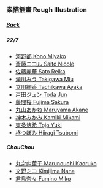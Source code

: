 ### 素描插畫 Rough Illustration
##### [Back](Nanaon.md)

##### 22/7
- [河野都 Kono Miyako](RoughIllustration/KonoMiyako.md)<br>
- [斎藤ニコル Saito Nicole](RoughIllustration/SaitoNicole.md)<br>
- [佐藤麗華 Sato Reika](RoughIllustration/SatoReika.md)<br>
- [滝川みう Takigawa Miu](RoughIllustration/TakigawaMiu.md)<br>
- [立川絢香 Tachikawa Ayaka](RoughIllustration/TachikawaAyaka.md)<br>
- [戸田ジュン Toda Jun](RoughIllustration/TodaJun.md)<br>
- [藤間桜 Fujima Sakura](RoughIllustration/FujimaSakura.md)<br>
- [丸山あかね Maruyama Akane](RoughIllustration/MaruyamaAkane.md)<br>
- [神木みかみ Kamiki Mikami](RoughIllustration/KamikiMikami.md)<br>
- [東条悠希 Tojo Yuki](RoughIllustration/TojoYuki.md)<br>
- [柊つぼみ Hiiragi Tsubomi](RoughIllustration/HiiragiTsubomi.md)<br>

##### ChouChou
- [丸之内薫子 Marunouchi Kaoruko](RoughIllustration/MarunouchiKaoruko.md)<br>
- [文野ミコ Kimijima Nana](RoughIllustration/KimijimaNana.md)<br>
- [君島奈々 Fumino Miko](RoughIllustration/FuminoMiko.nd)<br>

